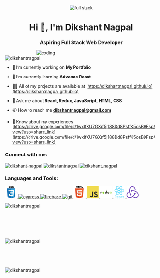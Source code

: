 <div align="center">
  <img align="center" src="https://i.pinimg.com/originals/2f/f4/28/2ff428006f3ade5f10beac69372062ab.gif" alt="full stack" width="50%"/>
  
  </div>
  

<h1 align="center">Hi 👋, I'm Dikshant Nagpal</h1>
<h3 align="center">Aspiring Full Stack Web Developer</h3>
<img align="right" width="400px" src="https://camo.githubusercontent.com/cae12fddd9d6982901d82580bdf321d81fb299141098ca1c2d4891870827bf17/68747470733a2f2f6d69726f2e6d656469756d2e636f6d2f6d61782f313336302f302a37513379765349765f7430696f4a2d5a2e676966" alt="coding"/>


<p align="left"> <img src="https://komarev.com/ghpvc/?username=dikshantnagpal&label=Profile%20views&color=0e75b6&style=flat" alt="dikshantnagpal" /> </p>

- 🔭 I’m currently working on **My Portfolio**

- 🌱 I’m currently learning **Advance React**

- 👨‍💻 All of my projects are available at [https://dikshantnagpal.github.io](https://dikshantnagpal.github.io)

- 💬 Ask me about **React, Redux, JavaScript, HTML, CSS**

- 📫 How to reach me **dikshantnagpal@gmail.com**

- 📄 Know about my experiences [https://drive.google.com/file/d/1wxlfXU7GXrf5j188Dd8PsffK5osB9Fsp/view?usp=share_link](https://drive.google.com/file/d/1wxlfXU7GXrf5j188Dd8PsffK5osB9Fsp/view?usp=share_link)

<h3 align="left">Connect with me:</h3>
<p align="left">
<a href="https://linkedin.com/in/dikshant-nagpal" target="blank"><img align="center" src="https://raw.githubusercontent.com/rahuldkjain/github-profile-readme-generator/master/src/images/icons/Social/linked-in-alt.svg" alt="dikshant-nagpal" height="30" width="40" /></a>
<a href="https://codesandbox.com/dikshantnagpal" target="blank"><img align="center" src="https://raw.githubusercontent.com/rahuldkjain/github-profile-readme-generator/master/src/images/icons/Social/codesandbox.svg" alt="dikshantnagpal" height="30" width="40" /></a>
<a href="https://instagram.com/dikshant_nagpal" target="blank"><img align="center" src="https://raw.githubusercontent.com/rahuldkjain/github-profile-readme-generator/master/src/images/icons/Social/instagram.svg" alt="dikshant_nagpal" height="30" width="40" /></a>
</p>

<h3 align="left">Languages and Tools:</h3>
<p align="left"> <a href="https://www.w3schools.com/css/" target="_blank" rel="noreferrer"> <img src="https://raw.githubusercontent.com/devicons/devicon/master/icons/css3/css3-original-wordmark.svg" alt="css3" width="40" height="40"/> </a> <a href="https://www.cypress.io" target="_blank" rel="noreferrer"> <img src="https://raw.githubusercontent.com/simple-icons/simple-icons/6e46ec1fc23b60c8fd0d2f2ff46db82e16dbd75f/icons/cypress.svg" alt="cypress" width="40" height="40"/> </a> <a href="https://firebase.google.com/" target="_blank" rel="noreferrer"> <img src="https://www.vectorlogo.zone/logos/firebase/firebase-icon.svg" alt="firebase" width="40" height="40"/> </a> <a href="https://git-scm.com/" target="_blank" rel="noreferrer"> <img src="https://www.vectorlogo.zone/logos/git-scm/git-scm-icon.svg" alt="git" width="40" height="40"/> </a> <a href="https://www.w3.org/html/" target="_blank" rel="noreferrer"> <img src="https://raw.githubusercontent.com/devicons/devicon/master/icons/html5/html5-original-wordmark.svg" alt="html5" width="40" height="40"/> </a> <a href="https://developer.mozilla.org/en-US/docs/Web/JavaScript" target="_blank" rel="noreferrer"> <img src="https://raw.githubusercontent.com/devicons/devicon/master/icons/javascript/javascript-original.svg" alt="javascript" width="40" height="40"/> </a> <a href="https://nodejs.org" target="_blank" rel="noreferrer"> <img src="https://raw.githubusercontent.com/devicons/devicon/master/icons/nodejs/nodejs-original-wordmark.svg" alt="nodejs" width="40" height="40"/> </a> <a href="https://reactjs.org/" target="_blank" rel="noreferrer"> <img src="https://raw.githubusercontent.com/devicons/devicon/master/icons/react/react-original-wordmark.svg" alt="react" width="40" height="40"/> </a> <a href="https://redux.js.org" target="_blank" rel="noreferrer"> <img src="https://raw.githubusercontent.com/devicons/devicon/master/icons/redux/redux-original.svg" alt="redux" width="40" height="40"/> </a> </p>

<p><img align="left" src="https://github-readme-stats.vercel.app/api/top-langs?username=dikshantnagpal&show_icons=true&locale=en&layout=compact" alt="dikshantnagpal" /></p>
<br>
<br>
<br>
<br>
<br>
<br>
<p>&nbsp;<img align="left" src="https://github-readme-stats.vercel.app/api?username=dikshantnagpal&show_icons=true&locale=en" alt="dikshantnagpal" /></p>
<br>
<br>
<br>
<p><img align="left" src="https://github-readme-streak-stats.herokuapp.com/?user=dikshantnagpal&" alt="dikshantnagpal" /></p>
